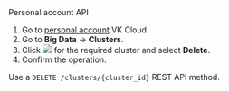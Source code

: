 <tabs>
<tablist>
<tab>Personal account</tab>
<tab>API</tab>
</tablist>
<tabpanel>

1. Go to [personal account](https://msk.cloud.vk.com/app/en) VK Cloud.
1. Go to **Big Data** → **Clusters**.
1. Click ![ ](/en/assets/more-icon.svg "inline") for the required cluster and select **Delete**.
1. Confirm the operation.

</tabpanel>
<tabpanel>

Use a `DELETE /clusters/{cluster_id}` REST API method.

</tabpanel>
</tabs>
